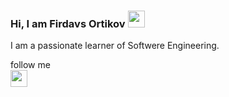 ### Hi, I am Firdavs Ortikov <img src="https://media.giphy.com/media/hvRJCLFzcasrR4ia7z/giphy.gif" width="27px">

I am a passionate learner of Softwere Engineering.

follow me <br>
<img src="https://image.similarpng.com/very-thumbnail/2020/07/Linkedin-logo-transparent-PNG.png" width="27px">
